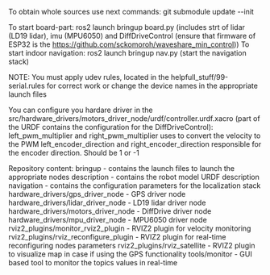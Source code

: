 To obtain whole sources use next commands:
git submodule update --init

To start board-part: ros2 launch bringup board.py (includes strt of lidar (LD19 lidar), imu (MPU6050) and DiffDriveControl (ensure that firmware of ESP32 is the https://github.com/sckomoroh/waveshare_min_control))
To start indoor navigation: ros2 launch bringup nav.py (start the navigation stack)

NOTE:
You must apply udev rules, located in the helpfull_stuff/99-serial.rules for correct work or change the device names in the appropriate launch files

You can configure you hardare driver in the src/hardware_drivers/motors_driver_node/urdf/controller.urdf.xacro (part of the URDF contains the configuration for the DiffDriveControl):
left_pwm_multiplier and right_pwm_multiplier uses to convert the velocity to the PWM
left_encoder_direction and right_encoder_direction responsible for the encoder direction. Should be 1 or -1

Repository content:
bringup - contains the launch files to launch the appropriate nodes
description - contains the robot model URDF description
navigation - contains the configuration parameters for the localization stack
hardware_drivers/gps_driver_node - GPS driver node
hardware_drivers/lidar_driver_node - LD19 lidar driver node
hardware_drivers/motors_driver_node - DiffDrive driver node
hardware_drivers/mpu_driver_node - MPU6050 driver node
rviz2_plugins/monitor_rviz2_plugin - RVIZ2 plugin for velocity monitoring
rviz2_plugins/rviz_reconfigure_plugin - RVIZ2 plugin for real-time reconfiguring nodes parameters
rviz2_plugins/rviz_satellite - RVIZ2 plugin to visualize map in case if using the GPS functionality
tools/monitor - GUI based tool to monitor the topics values in real-time


